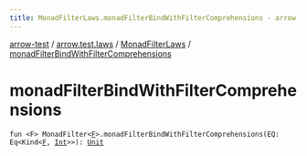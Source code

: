 ```yaml
---
title: MonadFilterLaws.monadFilterBindWithFilterComprehensions - arrow-test
---
```


[arrow-test](../../index.html) / [arrow.test.laws](../index.html) / [MonadFilterLaws](index.html) / [monadFilterBindWithFilterComprehensions](./monad-filter-bind-with-filter-comprehensions.html)

# monadFilterBindWithFilterComprehensions

`fun <F> MonadFilter<`[`F`](monad-filter-bind-with-filter-comprehensions.html#F)`>.monadFilterBindWithFilterComprehensions(EQ: Eq<Kind<`[`F`](monad-filter-bind-with-filter-comprehensions.html#F)`, `[`Int`](https://kotlinlang.org/api/latest/jvm/stdlib/kotlin/-int/index.html)`>>): `[`Unit`](https://kotlinlang.org/api/latest/jvm/stdlib/kotlin/-unit/index.html)